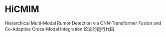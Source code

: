 # HiCMIM 
Hierarchical Multi-Modal Rumor Detection via
CNN-Transformer Fusion and Co-Adaptive
Cross-Modal Integration 论文的运行代码
